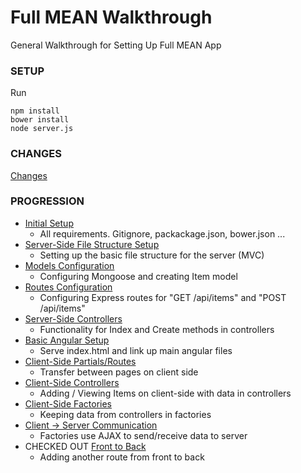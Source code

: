 # Full MEAN Walkthrough

General Walkthrough for Setting Up Full MEAN App

### SETUP

Run
```
npm install
bower install
node server.js
```

### CHANGES

[Changes](https://github.com/mean-april-2017/full-mean/compare/factories-calling-api...full-front-to-back)

### PROGRESSION

- [Initial Setup](https://github.com/mean-april-2017/full-mean/tree/master) 
    - All requirements.  Gitignore, packackage.json, bower.json ...
- [Server-Side File Structure Setup](https://github.com/mean-april-2017/full-mean/tree/file-structure)
    - Setting up the basic file structure for the server (MVC)
- [Models Configuration](https://github.com/mean-april-2017/full-mean/tree/models)
    - Configuring Mongoose and creating Item model
- [Routes Configuration](https://github.com/mean-april-2017/full-mean/tree/routes)
    - Configuring Express routes for "GET /api/items" and "POST /api/items"
- [Server-Side Controllers](https://github.com/mean-april-2017/full-mean/tree/server-controllers)
    - Functionality for Index and Create methods in controllers
- [Basic Angular Setup](https://github.com/mean-april-2017/full-mean/tree/angular-setup)
    - Serve index.html and link up main angular files
- [Client-Side Partials/Routes](https://github.com/mean-april-2017/full-mean/tree/client-partials)
    - Transfer between pages on client side
- [Client-Side Controllers](https://github.com/mean-april-2017/full-mean/tree/client-controllers)
    - Adding / Viewing Items on client-side with data in controllers
- [Client-Side Factories](https://github.com/mean-april-2017/full-mean/tree/using-factories)
    - Keeping data from controllers in factories
- [Client -> Server Communication](https://github.com/mean-april-2017/full-mean/tree/factories-calling-api)
    - Factories use AJAX to send/receive data to server
- CHECKED OUT [Front to Back](https://github.com/mean-april-2017/full-mean/tree/full-front-to-back)
    - Adding another route from front to back
